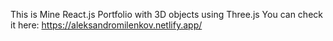 This is Mine React.js Portfolio with 3D objects using Three.js
You can check it here: https://aleksandromilenkov.netlify.app/
